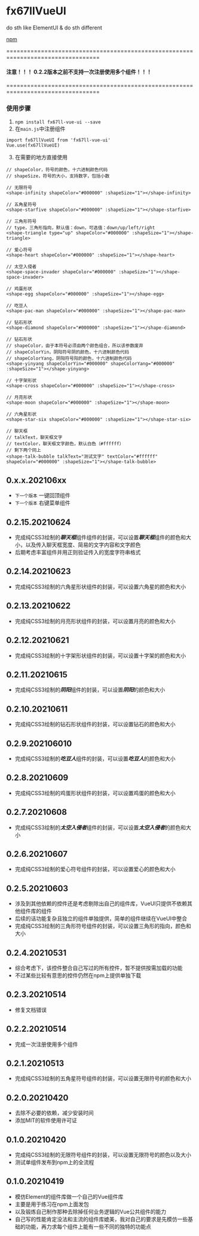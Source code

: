 # fx67llVueUI
do sth like ElementUI & do sth different

[npm](https://www.npmjs.com/package/fx67ll-vue-ui "npm")

=================================================================================
#### 注意！！！   0.2.2版本之前不支持一次注册使用多个组件！！！
=================================================================================

### 使用步骤
1. `npm install fx67ll-vue-ui --save`
2. 在`main.js`中注册组件
```
import fx67llVueUI from 'fx67ll-vue-ui'
Vue.use(fx67llVueUI)
```
3. 在需要的地方直接使用
```
// shapeColor，符号的颜色，十六进制颜色代码
// shapeSize，符号的大小，支持数字，包括小数

// 无限符号
<shape-infinity shapeColor="#000000" :shapeSize="1"></shape-infinity>

// 五角星符号
<shape-starfive shapeColor="#000000" :shapeSize="1"></shape-starfive>

// 三角形符号
// type，三角形指向，默认值：down，可选值：down/up/left/right
<shape-triangle type="up" shapeColor="#000000" :shapeSize="1"></shape-triangle>

// 爱心符号
<shape-heart shapeColor="#000000" :shapeSize="1"></shape-heart>

// 太空入侵者
<shape-space-invader shapeColor="#000000" :shapeSize="1"></shape-space-invader>

// 鸡蛋形状
<shape-egg shapeColor="#000000" :shapeSize="1"></shape-egg>

// 吃豆人
<shape-pac-man shapeColor="#000000" :shapeSize="1"></shape-pac-man>

// 钻石形状
<shape-diamond shapeColor="#000000" :shapeSize="1"></shape-diamond>

// 钻石形状
// shapeColor，由于本符号必须由两个颜色组合，所以该参数废弃
// shapeColorYin，阴阳符号阴的颜色，十六进制颜色代码
// shapeColorYang，阴阳符号阳的颜色，十六进制颜色代码
<shape-yinyang shapeColorYin="#000000" shapeColorYang="#000000" :shapeSize="1"></shape-yinyang>

// 十字架形状
<shape-cross shapeColor="#000000" :shapeSize="1"></shape-cross>

// 月亮形状
<shape-moon shapeColor="#000000" :shapeSize="1"></shape-moon>

// 六角星形状
<shape-star-six shapeColor="#000000" :shapeSize="1"></shape-star-six>

// 聊天框
// talkText，聊天框文字  
// textColor，聊天框文字颜色，默认白色（#ffffff）
// 剩下两个同上
<shape-talk-bubble talkText="测试文字" textColor="#ffffff" shapeColor="#000000" :shapeSize="1"></shape-talk-bubble>
```

## 0.x.x.202106xx
* `下一个版本` 一键回顶组件
* `下一个版本` 右键菜单组件

## 0.2.15.20210624
* 完成纯CSS3绘制的***聊天框***组件组件的封装，可以设置***聊天框***组件的颜色和大小，以及传入聊天框宽度、简易的文字内容和文字颜色  
* 后期考虑丰富组件并用正则验证传入的宽度字符串格式  

## 0.2.14.20210623
* 完成纯CSS3绘制的六角星形状组件的封装，可以设置六角星的颜色和大小  

## 0.2.13.20210622
* 完成纯CSS3绘制的月亮形状组件的封装，可以设置月亮的颜色和大小  

## 0.2.12.20210621
* 完成纯CSS3绘制的十字架形状组件的封装，可以设置十字架的颜色和大小  

## 0.2.11.20210615
* 完成纯CSS3绘制的***阴阳***组件的封装，可以设置***阴阳***的颜色和大小  

## 0.2.10.20210611
* 完成纯CSS3绘制的钻石形状组件的封装，可以设置钻石的颜色和大小  

## 0.2.9.202106010
* 完成纯CSS3绘制的***吃豆人***组件的封装，可以设置***吃豆人***的颜色和大小  

## 0.2.8.20210609
* 完成纯CSS3绘制的鸡蛋形状组件的封装，可以设置鸡蛋的颜色和大小  

## 0.2.7.20210608
* 完成纯CSS3绘制的***太空入侵者***组件的封装，可以设置***太空入侵者***的颜色和大小  

## 0.2.6.20210607
* 完成纯CSS3绘制的爱心符号组件的封装，可以设置爱心的颜色和大小  

## 0.2.5.20210603
* 涉及到其他依赖的控件还是考虑剔除出自己的组件库，VueUI只提供不依赖其他组件库的组件  
* 后续的话功能复杂且独立的组件单独提供，简单的组件继续在VueUI中整合  
* 完成纯CSS3绘制的三角形符号组件的封装，可以设置三角形的指向，颜色和大小  

## 0.2.4.20210531
* 综合考虑下，该控件整合自己写过的所有控件，暂不提供按需加载的功能  
* 不过某些比较有意思的控件仍然在npm上提供单独下载  

## 0.2.3.20210514
* 修复文档错误  

## 0.2.2.20210514
* 完成一次注册使用多个组件  

## 0.2.1.20210513
* 完成纯CSS3绘制的五角星符号组件的封装，可以设置无限符号的颜色和大小  

## 0.2.0.20210420
* 去除不必要的依赖，减少安装时间  
* 添加MIT的软件使用许可证  

## 0.1.0.20210420
* 完成纯CSS3绘制的无限符号组件的封装，可以设置无限符号的颜色以及大小  
* 测试单组件发布到npm上的全流程  

## 0.1.0.20210419
* 模仿Element的组件库做一个自己的Vue组件库  
* 主要是用于练习在npm上面发包  
* 以及锻炼自己制作那种去除掉任何业务逻辑的Vue公共组件的能力  
* 自己写的性能肯定没法和主流的组件库媲美，我对自己的要求是先模仿一些基础的功能，再力求每个组件上能有一些不同的独特的功能点  